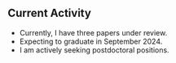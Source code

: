 ## Current Activity

<!-- main content -->
- Currently, I have three papers under review.
- Expecting to graduate in September 2024.
- I am actively seeking postdoctoral positions.
